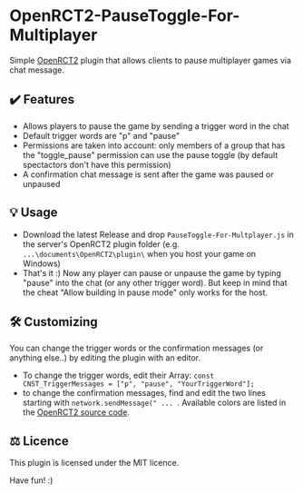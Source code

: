 # OpenRCT2-PauseToggle-For-Multiplayer
Simple [OpenRCT2](https://github.com/OpenRCT2/OpenRCT2) plugin that allows clients to pause multiplayer games via chat message.

## ✔️ Features
* Allows players to pause the game by sending a trigger word in the chat
* Default trigger words are "p" and "pause"
* Permissions are taken into account: only members of a group that has the "toggle_pause" permission can use the pause toggle (by default spectactors don't have this permission)
* A confirmation chat message is sent after the game was paused or unpaused

## 💡 Usage
* Download the latest Release and drop `PauseToggle-For-Multplayer.js` in the server's OpenRCT2 plugin folder (e.g. `...\documents\OpenRCT2\plugin\` when you host your game on Windows)
* That's it :) Now any player can pause or unpause the game by typing "pause" into the chat (or any other trigger word). But keep in mind that the cheat "Allow building in pause mode" only works for the host.

## 🛠 Customizing
You can change the trigger words or the confirmation messages (or anything else..) by editing the plugin with an editor.
* To change the trigger words, edit their Array: `const CNST_TriggerMessages = ["p", "pause", "YourTriggerWord"];`
* to change the confirmation messages, find and edit the two lines starting with `network.sendMessage(" ... `. Available colors are listed in the [OpenRCT2 source code](https://github.com/OpenRCT2/OpenRCT2/blob/develop/src/openrct2/localisation/FormatCodes.cpp).

## ⚖️ Licence
This plugin is licensed under the MIT licence.

Have fun! :)
